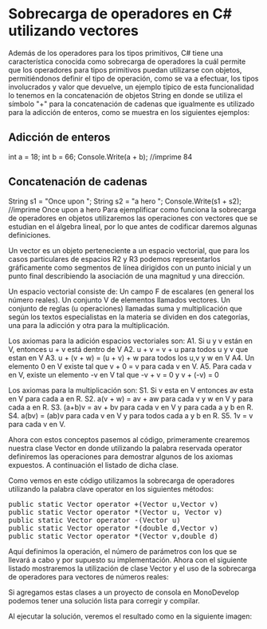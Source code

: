 # Sobrecarga de operadores en C# utilizando vectores

Además de los operadores para los tipos primitivos, C# tiene una característica conocida como sobrecarga de operadores la cuál permite que los operadores para tipos primitivos puedan utilizarse con objetos, permitiéndonos definir el tipo de operación, como se va a efectuar, los tipos involucrados y valor que devuelve, un ejemplo típico de esta funcionalidad lo tenemos en la concatenación de objetos String en donde se utiliza el símbolo "+" para la concatenación de cadenas que igualmente es utilizado para la adicción de enteros, como se muestra en los siguientes ejemplos:


Adicción de enteros
--------------------
int a = 18;
int b = 66;
Console.Write(a + b); //imprime 84

Concatenación de cadenas
-------------------------

String s1 = "Once upon ";
String s2 = "a hero ";
Console.Write(s1 + s2); //imprime Once upon a hero
Para ejemplificar como funciona la sobrecarga de operadores en objetos utilizaremos las operaciones con vectores que se estudian en el álgebra lineal, por lo que antes de codificar daremos algunas definiciones.

Un vector es un objeto perteneciente a un espacio vectorial, que para los casos particulares de espacios R2 y R3 podemos representarlos gráficamente como segmentos de línea dirigidos con un punto inicial y un punto final describiendo la asociación de una magnitud y una dirección.

Un espacio vectorial consiste de:
Un campo F de escalares (en general los número reales).
Un conjunto V de elementos llamados vectores.
Un conjunto de reglas (u operaciones) llamadas suma y multiplicación que según los textos especialistas en la materia se dividen en dos categorías, una para la adicción y otra para la multiplicación.

Los axiomas para la adición espacios vectoriales son:
A1. Si u y v están en V, entonces u + v está dentro de V
A2. u + v = v + u para todos u y v que estan en V
A3. u + (v + w) = (u + v) + w para todos los u,v y w en V
A4. Un elemento 0 en V existe tal que v + 0 = v para cada v en V.
A5. Para cada v en V, existe un elemento -v en V tal que -v + v = 0 y v + (-v) = 0


Los axiomas para la multiplicación son:
S1. Si v esta en V entonces av esta en V para cada a en R.
S2. a(v + w) = av + aw para cada v y w en V y para cada a en R.
S3. (a+b)v = av + bv para cada v en V y para cada a y b en R.
S4. a(bv) = (ab)v para cada v en V y para todos cada a y b en R.
S5. 1v = v para cada v en V.

Ahora con estos conceptos pasemos al código, primeramente crearemos nuestra clase Vector en donde utilizando la palabra reservada operator definiremos las operaciones para demostrar algunos de los axiomas expuestos. A continuación el listado de dicha clase.



Como vemos en este código utilizamos la sobrecarga de operadores utilizando la palabra clave operator en los siguientes métodos:
<pre>
public static Vector operator +(Vector u,Vector v)
public static Vector operator *(Vector u, Vector v)
public static Vector operator -(Vector u)
public static Vector operator *(double d,Vector v)
public static Vector operator *(Vector v,double d)
</pre>

Aquí definimos la operación, el número de parámetros con los que se llevará a cabo y por supuesto su implementación.
Ahora con el siguiente listado mostraremos la utilización de clase Vector y el uso de la sobrecarga de operadores para vectores de números reales:



Si agregamos estas clases a un proyecto de consola en MonoDevelop podemos tener una solución lista para corregir y compilar.



Al ejecutar la solución, veremos el resultado como en la siguiente imagen:
